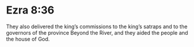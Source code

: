 # Ezra 8:36

They also delivered the king’s commissions to the king’s satraps and to the governors of the province Beyond the River, and they aided the people and the house of God.
